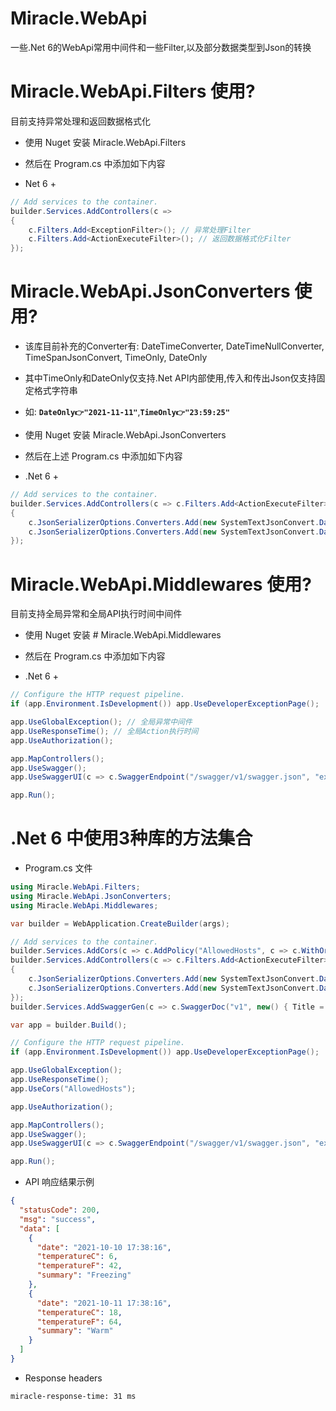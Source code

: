 # Miracle.WebApi
一些.Net 6的WebApi常用中间件和一些Filter,以及部分数据类型到Json的转换

# Miracle.WebApi.Filters 使用?

目前支持异常处理和返回数据格式化

* 使用 Nuget 安装 Miracle.WebApi.Filters
* 然后在 Program.cs 中添加如下内容

* Net 6 +
```csharp
// Add services to the container.
builder.Services.AddControllers(c =>
{
    c.Filters.Add<ExceptionFilter>(); // 异常处理Filter
    c.Filters.Add<ActionExecuteFilter>(); // 返回数据格式化Filter
});
```

# Miracle.WebApi.JsonConverters 使用?

* 该库目前补充的Converter有: DateTimeConverter, DateTimeNullConverter, TimeSpanJsonConvert, TimeOnly, DateOnly
* 其中TimeOnly和DateOnly仅支持.Net API内部使用,传入和传出Json仅支持固定格式字符串
* 如: **`DateOnly👉"2021-11-11"`**,**`TimeOnly👉"23:59:25"`**

* 使用 Nuget 安装 Miracle.WebApi.JsonConverters
* 然后在上述 Program.cs 中添加如下内容

* .Net 6 +
```csharp
// Add services to the container.
builder.Services.AddControllers(c => c.Filters.Add<ActionExecuteFilter>()).AddJsonOptions(c =>
{
    c.JsonSerializerOptions.Converters.Add(new SystemTextJsonConvert.DateTimeConverter());
    c.JsonSerializerOptions.Converters.Add(new SystemTextJsonConvert.DateTimeNullConverter());
});
```

# Miracle.WebApi.Middlewares 使用?

目前支持全局异常和全局API执行时间中间件

* 使用 Nuget 安装 # Miracle.WebApi.Middlewares
* 然后在 Program.cs 中添加如下内容

* .Net 6 +
```csharp
// Configure the HTTP request pipeline.
if (app.Environment.IsDevelopment()) app.UseDeveloperExceptionPage();

app.UseGlobalException(); // 全局异常中间件
app.UseResponseTime(); // 全局Action执行时间
app.UseAuthorization();

app.MapControllers();
app.UseSwagger();
app.UseSwaggerUI(c => c.SwaggerEndpoint("/swagger/v1/swagger.json", "example.api v1"));

app.Run();
```

# .Net 6 中使用3种库的方法集合

* Program.cs 文件

```csharp
using Miracle.WebApi.Filters;
using Miracle.WebApi.JsonConverters;
using Miracle.WebApi.Middlewares;

var builder = WebApplication.CreateBuilder(args);

// Add services to the container.
builder.Services.AddCors(c => c.AddPolicy("AllowedHosts", c => c.WithOrigins(builder.Configuration.GetValue<string>("AllowedHosts").Split(",")).AllowAnyMethod().AllowAnyHeader()));
builder.Services.AddControllers(c => c.Filters.Add<ActionExecuteFilter>()).AddJsonOptions(c =>
{
    c.JsonSerializerOptions.Converters.Add(new SystemTextJsonConvert.DateTimeConverter());
    c.JsonSerializerOptions.Converters.Add(new SystemTextJsonConvert.DateTimeNullConverter());
});
builder.Services.AddSwaggerGen(c => c.SwaggerDoc("v1", new() { Title = "example.api", Version = "v1" }));

var app = builder.Build();

// Configure the HTTP request pipeline.
if (app.Environment.IsDevelopment()) app.UseDeveloperExceptionPage();

app.UseGlobalException();
app.UseResponseTime();
app.UseCors("AllowedHosts");

app.UseAuthorization();

app.MapControllers();
app.UseSwagger();
app.UseSwaggerUI(c => c.SwaggerEndpoint("/swagger/v1/swagger.json", "example.api v1"));

app.Run();
```
* API 响应结果示例
```json
{
  "statusCode": 200,
  "msg": "success",
  "data": [
    {
      "date": "2021-10-10 17:38:16",
      "temperatureC": 6,
      "temperatureF": 42,
      "summary": "Freezing"
    },
    {
      "date": "2021-10-11 17:38:16",
      "temperatureC": 18,
      "temperatureF": 64,
      "summary": "Warm"
    }
  ]
}
```
* Response headers
```
miracle-response-time: 31 ms 
```
